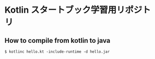 # Kotlin スタートブック学習用リポジトリ

## How to compile from kotlin to java

```
$ kotlinc hello.kt -include-runtime -d hello.jar
```

